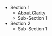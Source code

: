  - Section 1
    - [About Clarity](Clarity.md)
    - Sub-Section 1
  - Section 2
    - Sub-Section 1
